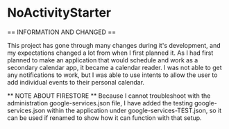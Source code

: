 # NoActivityStarter

== INFORMATION AND CHANGED  ==

This project has gone through many changes during it's development, and my expectations changed a lot from when I first planned it. As I had first planned to make an application that would schedule and work as a secondary calendar app, it became a calendar reader. I was not able to get any notifications to work, but I was able to use intents to allow the user to add individual events to their personal calendar. 

** NOTE ABOUT FIRESTORE ** 
 Because I cannot troubleshoot with the administration google-services.json file, I have added the testing google-services.json within the application under google-services-TEST.json, so it can be used if renamed to show how it can function with that setup.  